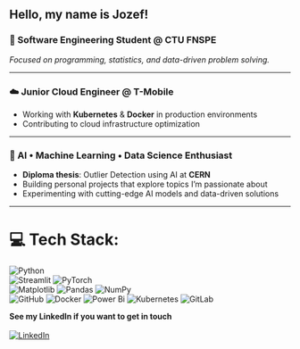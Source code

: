 ## Hello, my name is Jozef!
### 🦁 Software Engineering Student @ CTU FNSPE
*Focused on programming, statistics, and data-driven problem solving.*

---

### ☁️ Junior Cloud Engineer @ T-Mobile
- Working with **Kubernetes** & **Docker** in production environments  
- Contributing to cloud infrastructure optimization

---

### 🐍 AI • Machine Learning • Data Science Enthusiast
- **Diploma thesis**: Outlier Detection using AI at **CERN**  
- Building personal projects that explore topics I’m passionate about  
- Experimenting with cutting-edge AI models and data-driven solutions

---

# 💻 Tech Stack:
![Python](https://img.shields.io/badge/python-3670A0?style=for-the-badge&logo=python&logoColor=ffdd54) <br/> ![Streamlit](https://img.shields.io/badge/Streamlit-%23FE4B4B.svg?style=for-the-badge&logo=streamlit&logoColor=white)
![PyTorch](https://img.shields.io/badge/PyTorch-%23EE4C2C.svg?style=for-the-badge&logo=PyTorch&logoColor=white) <br/> ![Matplotlib](https://img.shields.io/badge/Matplotlib-%23ffffff.svg?style=for-the-badge&logo=Matplotlib&logoColor=black)
![Pandas](https://img.shields.io/badge/pandas-%23150458.svg?style=for-the-badge&logo=pandas&logoColor=white) ![NumPy](https://img.shields.io/badge/numpy-%23013243.svg?style=for-the-badge&logo=numpy&logoColor=white) <br/>
![GitHub](https://img.shields.io/badge/github-%23121011.svg?style=for-the-badge&logo=githubs.i&logoColor=blue)
![Docker](https://img.shields.io/badge/docker-%230db7ed.svg?style=for-the-badge&logo=docker&logoColor=white) ![Power Bi](https://img.shields.io/badge/power_bi-F2C811?style=for-the-badge&logo=powerbi&logoColor=black) ![Kubernetes](https://img.shields.io/badge/kubernetes-%23326ce5.svg?style=for-the-badge&logo=kubernetes&logoColor=white) ![GitLab](https://img.shields.io/badge/gitlab-%23181717.svg?style=for-the-badge&logo=gitlab&logoColor=orange)

  
**See my LinkedIn if you want to get in touch** <br/><br/> [![LinkedIn](https://img.shields.io/badge/LinkedIn-Connect-blue?logo=linkedin&logoColor=white&style=for-the-badge)](https://www.linkedin.com/in/jozef-hrd%C3%BD-a6a7a130b/)
</b>
